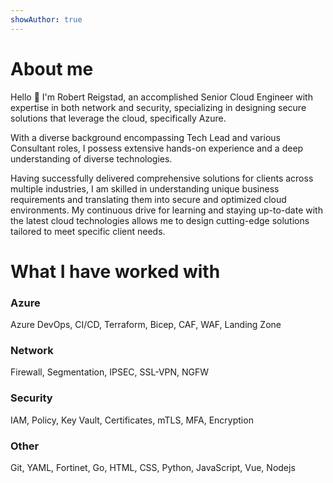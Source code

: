 ```yaml
---
showAuthor: true
---
```


<script src="https://cdn.lordicon.com/lordicon.js"></script>

# About me

Hello 👋 I'm Robert Reigstad, an accomplished Senior Cloud Engineer with expertise in both network and security, specializing in designing secure solutions that leverage the cloud, specifically Azure.

With a diverse background encompassing Tech Lead and various Consultant roles, I possess extensive hands-on experience and a deep understanding of diverse technologies.

Having successfully delivered comprehensive solutions for clients across multiple industries, I am skilled in understanding unique business requirements and translating them into secure and optimized cloud environments. My continuous drive for learning and staying up-to-date with the latest cloud technologies allows me to design cutting-edge solutions tailored to meet specific client needs.

# What I have worked with

<div class="flex flex-col justify-center items-center md:flex-row gap-4">
  <div class="flex flex-col items-center justify-center text-center w-1/2">
    <div class="flex flex-col">
      <div>
        <lord-icon
        src="https://cdn.lordicon.com/yedgackm.json"
        trigger="hover"
        stroke="light"
        style="width:150px;height:150px">
        </lord-icon>
        <h3 class="mt-0">Azure</h3>
      </div>
      <div>
        <p>Azure DevOps, CI/CD, Terraform, Bicep, CAF, WAF, Landing Zone</p>
      </div>
    </div>
  </div>
  <div class="flex flex-col items-center justify-center text-center borde w-1/2">  
    <div class="flex flex-col">
      <div>
        <lord-icon
        src="https://cdn.lordicon.com/lzlcrlfm.json"
        trigger="hover"
        stroke="light"
        colors="primary:#121331,secondary:#1663c7,tertiary:#f24c00"
        style="width:150px;height:150px">
        </lord-icon>
        <h3 class="mt-0">Network</h3>
      </div>
      <div>
        <p>Firewall, Segmentation, IPSEC, SSL-VPN, NGFW</p>
      </div>
    </div>
  </div>
  <div class="flex flex-col items-center justify-center text-center borde w-1/2">
    <div class="flex flex-col">
      <div>
        <lord-icon
        src="https://cdn.lordicon.com/frdcvrcu.json"
        trigger="hover"
        stroke="light"
        style="width:150px;height:150px">
        </lord-icon>
        <h3 class="mt-0">Security</h3>
      </div>
      <div>
        <p>IAM, Policy, Key Vault, Certificates, mTLS, MFA, Encryption</p>
      </div>
    </div>
  </div>
  <div class="flex flex-col items-center justify-center text-center borde w-1/2">
    <div class="flex flex-col">
      <div>
        <lord-icon
        src="https://cdn.lordicon.com/szoiozyr.json"
        trigger="hover"
        stroke="light"
        style="width:150px;height:150px">
        </lord-icon>
        <h3 class="mt-0">Other</h3>
      </div>
      <div>
        <p>Git, YAML, Fortinet, Go, HTML, CSS, Python, JavaScript, Vue, Nodejs</p>
      </div>
    </div>
  </div>
</div>
